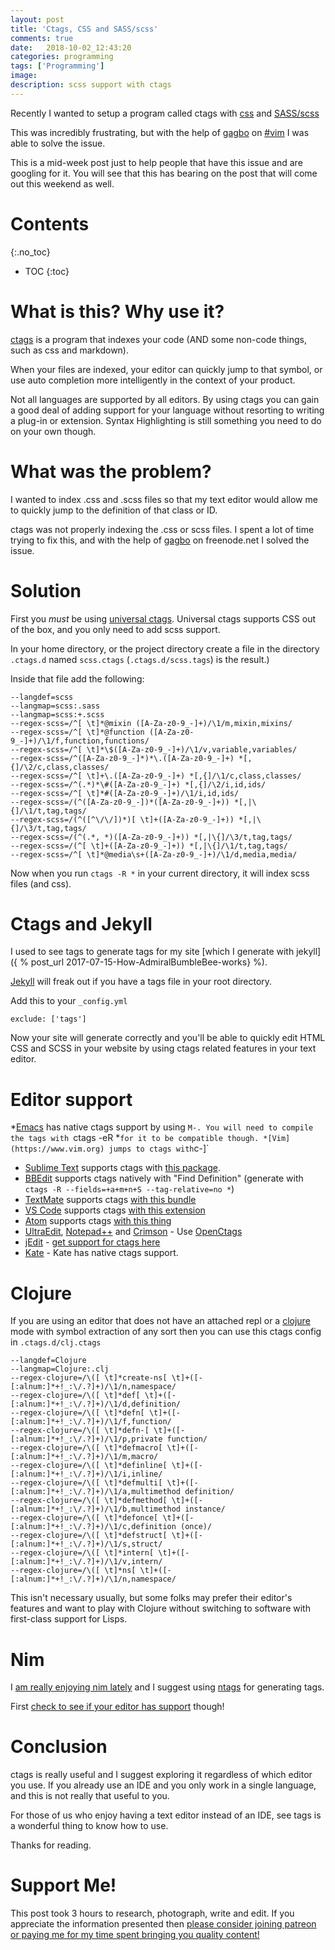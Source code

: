 ```yaml
---
layout: post
title: 'Ctags, CSS and SASS/scss'
comments: true
date:   2018-10-02_12:43:20 
categories: programming
tags: ['Programming']
image:
description: scss support with ctags
---
```


Recently I wanted to setup a program called ctags with [css](https://en.wikipedia.org/wiki/Cascading_Style_Sheets) and [SASS/scss](https://sass-lang.com)

This was incredibly frustrating, but with the help of [gagbo](https://framagit.org/gagbo/vim-setup) on [#vim](http://vim.wikia.com/wiki/Vim_on_Freenode) I was able to solve the issue.

This is a mid-week post just to help people that have this issue and are googling for it. You will see that this has bearing on the post that will come out this weekend as well.

<!--more-->



# Contents
{:.no_toc}
* TOC
{:toc}

# What is this? Why use it?

[ctags](https://github.com/universal-ctags) is a program that indexes your code (AND some non-code things, such as css and markdown).

When your files are indexed, your editor can quickly jump to that symbol, or use auto completion more intelligently in the context of your product.

Not all languages are supported by all editors. By using ctags you can gain a good deal of adding support for your language without resorting to writing a plug-in or extension. Syntax Highlighting is still something you need to do on your own though.

# What was the problem?

I wanted to index .css and .scss files so that my text editor would allow me to quickly jump to the definition of that class or ID.

ctags was not properly indexing the .css or scss files. I spent a lot of time trying to fix this, and with the help of [gagbo](https://framagit.org/gagbo/vim-setup) on freenode.net I solved the issue.

# Solution

First you _must_ be using [universal ctags](https://github.com/universal-ctags). Universal ctags supports CSS out of the box, and you only need to add scss support.

In your home directory, or the project directory create a file in the directory `.ctags.d` named `scss.ctags` (`.ctags.d/scss.tags`) is the result.)

Inside that file add the following:

```
--langdef=scss
--langmap=scss:.sass
--langmap=scss:+.scss
--regex-scss=/^[ \t]*@mixin ([A-Za-z0-9_-]+)/\1/m,mixin,mixins/
--regex-scss=/^[ \t]*@function ([A-Za-z0-9_-]+)/\1/f,function,functions/
--regex-scss=/^[ \t]*\$([A-Za-z0-9_-]+)/\1/v,variable,variables/
--regex-scss=/^([A-Za-z0-9_-]*)*\.([A-Za-z0-9_-]+) *[,{]/\2/c,class,classes/
--regex-scss=/^[ \t]+\.([A-Za-z0-9_-]+) *[,{]/\1/c,class,classes/
--regex-scss=/^(.*)*\#([A-Za-z0-9_-]+) *[,{]/\2/i,id,ids/
--regex-scss=/^[ \t]*#([A-Za-z0-9_-]+)/\1/i,id,ids/
--regex-scss=/(^([A-Za-z0-9_-])*([A-Za-z0-9_-]+)) *[,|\{]/\1/t,tag,tags/
--regex-scss=/(^([^\/\/])*)[ \t]+([A-Za-z0-9_-]+)) *[,|\{]/\3/t,tag,tags/
--regex-scss=/(^(.*, *)([A-Za-z0-9_-]+)) *[,|\{]/\3/t,tag,tags/
--regex-scss=/(^[ \t]+([A-Za-z0-9_-]+)) *[,|\{]/\1/t,tag,tags/
--regex-scss=/^[ \t]*@media\s+([A-Za-z0-9_-]+)/\1/d,media,media/
```

Now when you run `ctags -R *` in your current directory, it will index scss files (and css).

# Ctags and Jekyll

I used to see tags to generate tags for my site [which I generate with jekyll]({ % post_url 2017-07-15-How-AdmiralBumbleBee-works} %).

[Jekyll](https://jekyllrb.com) will freak out if you have a tags file in your root directory.

Add this to your `_config.yml`

```
exclude: ['tags']
```

 Now your site will generate correctly and you'll be able to quickly edit HTML CSS and SCSS in your website by using ctags related features in your text editor.

# Editor support

*[Emacs](https://www.gnu.org/software/emacs/) has native ctags support by using `M-. You will need to compile the tags with `ctags -eR *` for it to be compatible though.
*[Vim](https://www.vim.org) jumps to ctags with `c-]`
* [Sublime Text](https://www.sublimetext.com) supports ctags with [this package](https://github.com/SublimeText/CTags).
* [BBEdit](https://www.barebones.com/products/bbedit/) supports ctags natively with "Find Definition" (generate with `ctags -R --fields=+a+m+n+S --tag-relative=no *`)
* [TextMate](https://macromates.com) supports ctags [with this bundle](https://github.com/textmate/ctags.tmbundle)
* [VS Code](https://code.visualstudio.com) supports ctags [with this extension](https://marketplace.visualstudio.com/items?itemName=jaydenlin.ctags-support)
* [Atom](https://atom.io) supports ctags [with this thing](https://atom.io/packages/atom-ctags)
* [UltraEdit](http://www.ultraedit.com), [Notepad++](https://notepad-plus-plus.org) and [Crimson](http://www.crimsoneditor.com) - Use [OpenCtags](http://openctags.sourceforge.net)
* [jEdit](http://www.jedit.org/index.php) - [get support for ctags here](http://plugins.jedit.org/plugins/?CtagsInterface)
* [Kate](https://kate-editor.org) - Kate has native ctags support.

# Clojure

If you are using an editor that does not have an attached repl or a [clojure](https://clojure.org) mode with symbol extraction of any sort then you can use this ctags config in `.ctags.d/clj.ctags`

```
--langdef=Clojure
--langmap=Clojure:.clj
--regex-clojure=/\([ \t]*create-ns[ \t]+([-[:alnum:]*+!_:\/.?]+)/\1/n,namespace/
--regex-clojure=/\([ \t]*def[ \t]+([-[:alnum:]*+!_:\/.?]+)/\1/d,definition/
--regex-clojure=/\([ \t]*defn[ \t]+([-[:alnum:]*+!_:\/.?]+)/\1/f,function/
--regex-clojure=/\([ \t]*defn-[ \t]+([-[:alnum:]*+!_:\/.?]+)/\1/p,private function/
--regex-clojure=/\([ \t]*defmacro[ \t]+([-[:alnum:]*+!_:\/.?]+)/\1/m,macro/
--regex-clojure=/\([ \t]*definline[ \t]+([-[:alnum:]*+!_:\/.?]+)/\1/i,inline/
--regex-clojure=/\([ \t]*defmulti[ \t]+([-[:alnum:]*+!_:\/.?]+)/\1/a,multimethod definition/
--regex-clojure=/\([ \t]*defmethod[ \t]+([-[:alnum:]*+!_:\/.?]+)/\1/b,multimethod instance/
--regex-clojure=/\([ \t]*defonce[ \t]+([-[:alnum:]*+!_:\/.?]+)/\1/c,definition (once)/
--regex-clojure=/\([ \t]*defstruct[ \t]+([-[:alnum:]*+!_:\/.?]+)/\1/s,struct/
--regex-clojure=/\([ \t]*intern[ \t]+([-[:alnum:]*+!_:\/.?]+)/\1/v,intern/
--regex-clojure=/\([ \t]*ns[ \t]+([-[:alnum:]*+!_:\/.?]+)/\1/n,namespace/
```

This isn't necessary usually, but some folks may prefer their editor's features and want to play with Clojure without switching to software with first-class support for Lisps.

# Nim

I [am really enjoying nim lately](http://nim-lang.org) and I suggest using [ntags](https://bitbucket.org/nimcontrib/ntags) for generating tags.

First [check to see if your editor has support](https://github.com/nim-lang/Nim/wiki/Editor-Support) though!

# Conclusion

ctags is really useful and I suggest exploring it regardless of which editor you use. If you already use an IDE and you only work in a single language, and this is not really that useful to you.

For those of us who enjoy having a text editor instead of an IDE, see tags is a wonderful thing to know how to use.

Thanks for reading.

# Support Me!

This post took 3 hours to research, photograph, write and edit. If you appreciate the information presented then <a href="/DonateNow/">please consider joining patreon or paying me for my time spent bringing you quality content!</a>






